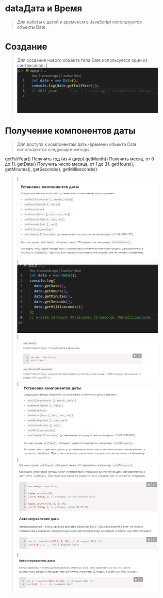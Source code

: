 # dataДата и Время

> Для работы с датой и временем в JavaScript используются объекты Date.

# Создание

> Для создания нового объекта типа Date используется один из синтаксисов:
> [![N|Solid](get_year.png)

# Получение компонентов даты

> Для доступа к компонентам даты-времени объекта Date используются следующие методы:

getFullYear()
Получить год (из 4 цифр)
getMonth()
Получить месяц, от 0 до 11.
getDate()
Получить число месяца, от 1 до 31.
getHours(), getMinutes(), getSeconds(), getMilliseconds()

> [![N|Solid](Screenshot_1.png)
> [![N|Solid](Screenshot_2.png)
> [![N|Solid](Screenshot_3.png)
> [![N|Solid](Screenshot_4.png)
> [![N|Solid](Screenshot_5.png)
> [![N|Solid](Screenshot_6.png)
